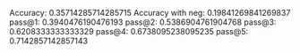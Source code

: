 Accuracy: 0.35714285714285715
Accuracy with neg: 0.19841269841269837
pass@1: 0.3940476190476193
pass@2: 0.5386904761904768
pass@3: 0.6208333333333329
pass@4: 0.6738095238095235
pass@5: 0.7142857142857143
